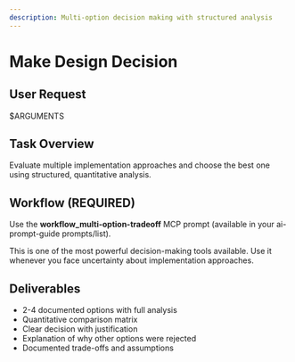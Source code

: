 ```yaml
---
description: Multi-option decision making with structured analysis
---
```


# Make Design Decision

## User Request

$ARGUMENTS

## Task Overview

Evaluate multiple implementation approaches and choose the best one using structured, quantitative analysis.

## Workflow (**REQUIRED**)

Use the **workflow_multi-option-tradeoff** MCP prompt (available in your ai-prompt-guide prompts/list).

This is one of the most powerful decision-making tools available. Use it whenever you face uncertainty about implementation approaches.

## Deliverables

- 2-4 documented options with full analysis
- Quantitative comparison matrix
- Clear decision with justification
- Explanation of why other options were rejected
- Documented trade-offs and assumptions
